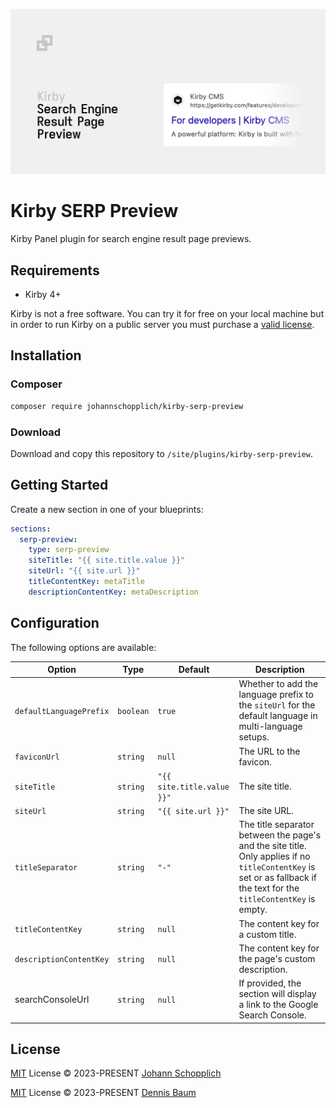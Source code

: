 ![Kirby Search Engine Result Page Preview](./.github/kirby-serp-preview.png)

# Kirby SERP Preview

Kirby Panel plugin for search engine result page previews.

## Requirements

- Kirby 4+

Kirby is not a free software. You can try it for free on your local machine but in order to run Kirby on a public server you must purchase a [valid license](https://getkirby.com/buy).

## Installation

### Composer

```bash
composer require johannschopplich/kirby-serp-preview
```

### Download

Download and copy this repository to `/site/plugins/kirby-serp-preview`.

## Getting Started

Create a new section in one of your blueprints:

```yml
sections:
  serp-preview:
    type: serp-preview
    siteTitle: "{{ site.title.value }}"
    siteUrl: "{{ site.url }}"
    titleContentKey: metaTitle
    descriptionContentKey: metaDescription
```

## Configuration

The following options are available:

| Option                  | Type      | Default                    | Description                                                                                                                                                           |
| ----------------------- | --------- | -------------------------- | --------------------------------------------------------------------------------------------------------------------------------------------------------------------- |
| `defaultLanguagePrefix` | `boolean` | `true`                     | Whether to add the language prefix to the `siteUrl` for the default language in multi-language setups.                                                                |
| `faviconUrl`            | `string`  | `null`                     | The URL to the favicon.                                                                                                                                               |
| `siteTitle`             | `string`  | `"{{ site.title.value }}"` | The site title.                                                                                                                                                       |
| `siteUrl`               | `string`  | `"{{ site.url }}"`         | The site URL.                                                                                                                                                         |
| `titleSeparator`        | `string`  | `"-"`                      | The title separator between the page's and the site title. Only applies if no `titleContentKey` is set or as fallback if the text for the `titleContentKey` is empty. |
| `titleContentKey`       | `string`  | `null`                     | The content key for a custom title.                                                                                                                                   |
| `descriptionContentKey` | `string`  | `null`                     | The content key for the page's custom description.                                                                                                                    |
| searchConsoleUrl        | `string`  | `null`                     | If provided, the section will display a link to the Google Search Console.                                                                                            |

## License

[MIT](./LICENSE) License © 2023-PRESENT [Johann Schopplich](https://github.com/johannschopplich)

[MIT](./LICENSE) License © 2023-PRESENT [Dennis Baum](https://github.com/dennisbaum)
